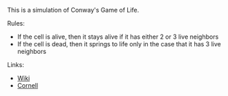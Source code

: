 This is a simulation of Conway's Game of Life.

Rules:
 - If the cell is alive, then it stays alive if it has either 2 or 3 live neighbors
 - If the cell is dead, then it springs to life only in the case that it has 3 live neighbors

Links:
- [Wiki](https://en.wikipedia.org/wiki/Conway%27s_Game_of_Life#:~:text=Common%20pattern%20types%20include%3A%20still,translate%20themselves%20across%20the%20grid.)
- [Cornell](https://pi.math.cornell.edu/~lipa/mec/lesson6.html)

